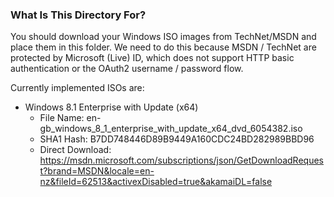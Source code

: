 ### What Is This Directory For?

You should download your Windows ISO images from TechNet/MSDN and place them in this folder. We need to do this because MSDN / TechNet are protected by Microsoft (Live) ID, which does not support HTTP basic authentication or the OAuth2 username / password flow.

Currently implemented ISOs are:

* Windows 8.1 Enterprise with Update (x64)
    * File Name: en-gb_windows_8_1_enterprise_with_update_x64_dvd_6054382.iso
    * SHA1 Hash: B7DD748446D89B9449A160CDC24BD282989BBD96
    * Direct Download: https://msdn.microsoft.com/subscriptions/json/GetDownloadRequest?brand=MSDN&locale=en-nz&fileId=62513&activexDisabled=true&akamaiDL=false
